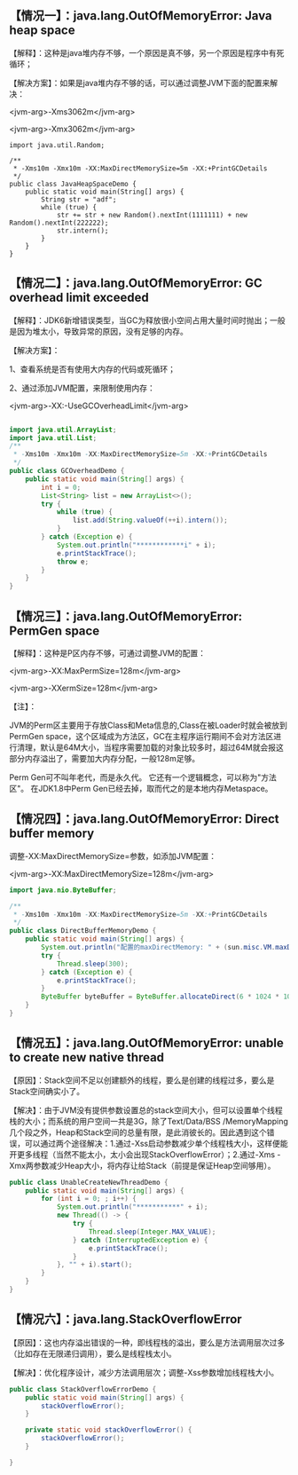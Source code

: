 ## 【情况一】：java.lang.OutOfMemoryError: Java heap space

【解释】：这种是java堆内存不够，一个原因是真不够，另一个原因是程序中有死循环；

【解决方案】：如果是java堆内存不够的话，可以通过调整JVM下面的配置来解决：

&lt;jvm-arg&gt;-Xms3062m&lt;/jvm-arg&gt;

&lt;jvm-arg&gt;-Xmx3062m&lt;/jvm-arg&gt;
```
import java.util.Random;

/**
 * -Xms10m -Xmx10m -XX:MaxDirectMemorySize=5m -XX:+PrintGCDetails
 */
public class JavaHeapSpaceDemo {
    public static void main(String[] args) {
        String str = "adf";
        while (true) {
            str += str + new Random().nextInt(1111111) + new Random().nextInt(222222);
            str.intern();
        }
    }
}
```

## 【情况二】：java.lang.OutOfMemoryError: GC overhead limit exceeded

【解释】：JDK6新增错误类型，当GC为释放很小空间占用大量时间时抛出；一般是因为堆太小，导致异常的原因，没有足够的内存。

【解决方案】：

1、查看系统是否有使用大内存的代码或死循环；

2、通过添加JVM配置，来限制使用内存：

&lt;jvm-arg&gt;-XX:-UseGCOverheadLimit&lt;/jvm-arg&gt;
```java

import java.util.ArrayList;
import java.util.List;
/**
 * -Xms10m -Xmx10m -XX:MaxDirectMemorySize=5m -XX:+PrintGCDetails
 */
public class GCOverheadDemo {
    public static void main(String[] args) {
        int i = 0;
        List<String> list = new ArrayList<>();
        try {
            while (true) {
                list.add(String.valueOf(++i).intern());
            }
        } catch (Exception e) {
            System.out.println("************i" + i);
            e.printStackTrace();
            throw e;
        }
    }
}
```


## 【情况三】：java.lang.OutOfMemoryError: PermGen space

【解释】：这种是P区内存不够，可通过调整JVM的配置：

&lt;jvm-arg&gt;-XX:MaxPermSize=128m&lt;/jvm-arg&gt;

&lt;jvm-arg&gt;-XXermSize=128m&lt;/jvm-arg&gt;

【注】：

JVM的Perm区主要用于存放Class和Meta信息的,Class在被Loader时就会被放到PermGen space，这个区域成为方法区，GC在主程序运行期间不会对方法区进行清理，默认是64M大小，当程序需要加载的对象比较多时，超过64M就会报这部分内存溢出了，需要加大内存分配，一般128m足够。

Perm Gen可不叫年老代，而是永久代。 它还有一个逻辑概念，可以称为"方法区"。 在JDK1.8中Perm Gen已经去掉，取而代之的是本地内存Metaspace。



## 【情况四】：java.lang.OutOfMemoryError: Direct buffer memory

调整-XX:MaxDirectMemorySize=参数，如添加JVM配置：

&lt;jvm-arg&gt;-XX:MaxDirectMemorySize=128m&lt;/jvm-arg&gt;
```java
import java.nio.ByteBuffer;

/**
 * -Xms10m -Xmx10m -XX:MaxDirectMemorySize=5m -XX:+PrintGCDetails
 */
public class DirectBufferMemoryDemo {
    public static void main(String[] args) {
        System.out.println("配置的maxDirectMemory: " + (sun.misc.VM.maxDirectMemory() / (double) 1024 / 1024) + "MB");
        try {
            Thread.sleep(300);
        } catch (Exception e) {
            e.printStackTrace();
        }
        ByteBuffer byteBuffer = ByteBuffer.allocateDirect(6 * 1024 * 1024);
    }
}
```


## 【情况五】：java.lang.OutOfMemoryError: unable to create new native thread

【原因】：Stack空间不足以创建额外的线程，要么是创建的线程过多，要么是Stack空间确实小了。

【解决】：由于JVM没有提供参数设置总的stack空间大小，但可以设置单个线程栈的大小；而系统的用户空间一共是3G，除了Text/Data/BSS /MemoryMapping几个段之外，Heap和Stack空间的总量有限，是此消彼长的。因此遇到这个错误，可以通过两个途径解决：1.通过-Xss启动参数减少单个线程栈大小，这样便能开更多线程（当然不能太小，太小会出现StackOverflowError）；2.通过-Xms -Xmx两参数减少Heap大小，将内存让给Stack（前提是保证Heap空间够用）。
```java
public class UnableCreateNewThreadDemo {
    public static void main(String[] args) {
        for (int i = 0; ; i++) {
            System.out.println("***********" + i);
            new Thread(() -> {
                try {
                    Thread.sleep(Integer.MAX_VALUE);
                } catch (InterruptedException e) {
                    e.printStackTrace();
                }
            }, "" + i).start();
        }
    }
}
```

## 【情况六】：java.lang.StackOverflowError

【原因】：这也内存溢出错误的一种，即线程栈的溢出，要么是方法调用层次过多（比如存在无限递归调用），要么是线程栈太小。

【解决】：优化程序设计，减少方法调用层次；调整-Xss参数增加线程栈大小。
```java
public class StackOverflowErrorDemo {
    public static void main(String[] args) {
        stackOverflowError();
    }

    private static void stackOverflowError() {
        stackOverflowError();
    }

}
```